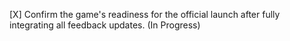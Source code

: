 [X] Confirm the game's readiness for the official launch after fully integrating all feedback updates. (In Progress)